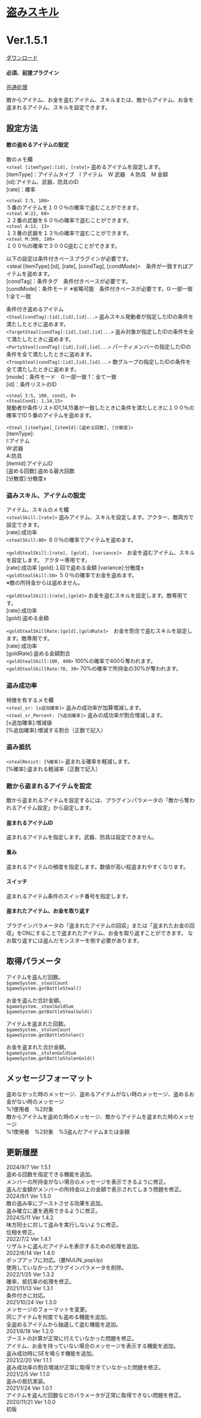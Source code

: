 # [盗みスキル](https://raw.githubusercontent.com/nuun888/MZ/master/NUUN_StealableItems.js)
# Ver.1.5.1
[ダウンロード](https://raw.githubusercontent.com/nuun888/MZ/master/NUUN_StealableItems.js)
#### 必須、前提プラグイン
[共通処理](https://github.com/nuun888/MZ/blob/master/README/Base.md)  

敵からアイテム、お金を盗むアイテム、スキルまたは、敵からアイテム、お金を盗まれるアイテム、スキルを設定できます。

## 設定方法
#### 敵の盗めるアイテムの設定
敵のメモ欄  
`<steal [itemType]:[id], [rate]>` 盗めるアイテムを設定します。  
[itemType]：アイテムタイプ　I アイテム　W 武器　A 防具　M 金額  
[id]:アイテム、武器、防具のID  
[rate]：確率  

`<steal I:5, 100>`  
５番のアイテムを１００％の確率で盗むことができます。  
`<steal W:22, 60>`  
２２番の武器を６０％の確率で盗むことができます。  
`<steal A:13, 13>`  
１３番の武器を１３％の確率で盗むことができます。  
`<steal M:300, 100>`  
１００％の確率で３００G盗むことができます。  

以下の設定は条件付きベースプラグインが必要です。  
\<steal [itemType]:[id], [rate], [condTag], [condMode]>　条件が一致すればアイテムを盗めます。  
[condTag]：条件タグ　条件付きベースが必要です。  
[condMode]：条件モード ※省略可能　条件付きベースが必要です。0:一部一致 1:全て一致  

条件付き盗めるアイテム  
`<Steal[condTag]:[id],[id],[id]...>` 盗みスキル発動者が指定したIDの条件を満たしたときに盗めます。  
`<TargetSteal[condTag]:[id],[id],[id]...>` 盗み対象が指定したIDの条件を全て満たしたときに盗めます。  
`<PartySteal[condTag]:[id],[id],[id]...>` パーティメンバーの指定したIDの条件を全て満たしたときに盗めます。  
`<TroopSteal[condTag]:[id],[id],[id]...>` 敵グループの指定したIDの条件を全て満たしたときに盗めます。  
[mode]：条件モード　0:一部一致 1：全て一致  
[id]：条件リストのID  

`<steal I:5, 100, cond1, 0>`  
`<StealCond1: 1,14,15>`  
発動者が条件リストID1,14,15番が一致したときに条件を満たしときに１００％の確率でID５番のアイテムを盗めます。  

`<Steal_[itemType]_[itemId]:[盗める回数], [分散度]>`  
[itemType]:  
I:アイテム  
W:武器  
A:防具  
[itemId]:アイテムID  
[盗める回数]:盗める最大回数  
[分散度]:分散度±  

### 盗みスキル、アイテムの設定
アイテム、スキルのメモ欄  
`<stealSkill:[rate]>` 盗みアイテム、スキルを設定します。アクター、敵両方で設定できます。  
 [rate]:成功率  
`<stealSkill:80>` ８０％の確率でアイテムを盗めます。  

`<goldStealSkill:[rate], [gold], [variance]>`　お金を盗むアイテム、スキルを設定します。  アクター専用です。  
[rate]:成功率  [gold]:１回で盗める金額  [variance]:分散度±  
`<goldStealSkill:50>` ５０％の確率でお金を盗めます。  
※敵の所持金からは盗めません。

`<goldStealSkill:[rate],[gold]>` お金を盗むスキルを設定します。敵専用です。  
[rate]:成功率  
[gold]:盗める金額  

`<goldStealSkillRate:[gold],[goldRate]>`　お金を割合で盗むスキルを設定します。敵専用です。  
[rate]:成功率  
[goldRate]:盗める金額割合  
`<goldStealSkill:100, 400>` 100%の確率で400Ｇ奪われます。  
`<goldStealSkillRate:70, 30>` 70%の確率で所持金の30%が奪われます。  

### 盗み成功率
特徴を有するメモ欄  
`<steal_sr: [±追加確率]>` 盗みの成功率が加算増減します。  
`<steal_sr_Percent: [%追加確率]>` 盗みの成功率が割合増減します。  
[±追加確率]:増減値  
[%追加確率]:増減する割合（正数で記入）  

### 盗み抵抗
`<stealResist: [%確率]>` 盗まれる確率を軽減します。  
[%確率]:盗まれる軽減率（正数で記入）  

### 敵から盗まれるアイテムを設定
敵から盗まれるアイテムを設定するには、プラグインパラメータの「敵から奪われるアイテム設定」から設定します。
#### 盗まれるアイテムID
盗まれるアイテムを指定します。武器、防具は設定できません。
#### 重み
盗まれるアイテムの頻度を指定します。数値が高い程盗まれやすくなります。
#### スイッチ
盗まれるアイテム条件のスイッチ番号を指定します。

#### 盗まれたアイテム、お金を取り返す
プラグインパラメータの「盗まれたアイテムの回収」または「盗まれたお金の回収」をONにすることで盗まれたアイテム、お金を取り返すことができます。
なお取り返すには盗んだモンスターを倒す必要があります。

## 取得パラメータ
アイテムを盗んだ回数。  
`$gameSystem._stealCount`  
`$gameSystem.getBattleSteal()`  
 
お金を盗んだ合計金額。  
`$gameSystem._stealGoldSum`  
`$gameSystem.getBattleStealGold()`  
 
アイテムを盗まれた回数。  
`$gameSystem._stolenCount`  
`$gameSystem.getBattleStolen()`  
 
お金を盗まれた合計金額。  
`$gameSystem._stolenGoldSum`  
`$gameSystem.getBattleStolenGold()` 

## メッセージフォーマット
盗めなかった時のメッセージ、盗めるアイテムがない時のメッセージ、盗めるお金がない時のメッセージ  
%1使用者　%2対象  
敵からアイテムを盗めた時のメッセージ、敵からアイテムを盗まれた時のメッセージ  
%1使用者　%2対象　%3盗んだアイテムまたは金額  
 
## 更新履歴
2024/9/7 Ver 1.5.1  
盗める回数を指定できる機能を追加。  
メンバーの所持金がない場合のメッセージを表示できるように修正。  
盗んだ金額がメンバーの所持金以上の金額で表示されてしまう問題を修正。  
2024/9/1 Ver 1.5.0  
敵の盗み率にブーストさせる効果を追加。  
盗み確立に運を適用できるように修正。  
2024/5/11 Ver 1.4.2  
味方同士に対して盗みを実行しないように修正。  
位相を修正。  
2022/7/2 Ver 1.4.1  
リザルトに盗んだアイテムを表示するための処理を追加。  
2022/6/14 Ver 1.4.0  
ポップアップに対応。(要NUUN_popUp)  
使用していなかったプラグインパラメータを削除。  
2022/1/25 Ver 1.3.2  
確率、抵抗率の処理を修正。  
2021/11/13 Ver 1.3.1  
条件付きに対応。  
2021/10/24 Ver 1.3.0  
メッセージのフォーマットを変更。  
同じアイテムを何度でも盗める機能を追加。  
全盗めるアイテムから抽選して盗む機能を追加。  
2021/6/18 Ver 1.2.0  
ブーストの計算が正常に行えていなかった問題を修正。  
アイテム、お金を持っていない場合のメッセージを表示する機能を追加。  
盗み成功時にSEを鳴らす機能を追加。  
2021/2/20 Ver 1.1.1  
盗み成功率の割合増減が正常に取得できていなかった問題を修正。  
2021/2/5 Ver 1.1.0  
盗みの抵抗実装。  
2021/1/24 Ver 1.0.1  
アイテムを盗んだ回数などのパラメータが正常に取得できない問題を修正。  
2020/11/21 Ver 1.0.0  
初版
